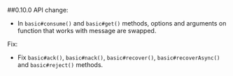 ##0.10.0
API change:

* In `basic#consume()` and `basic#get()` methods, options and arguments on 
function that works with message are swapped.


Fix:

* Fix `basic#ack()`, `basic#nack()`, `basic#recover()`, `basic#recoverAsync()` 
and `basic#reject()` methods.
